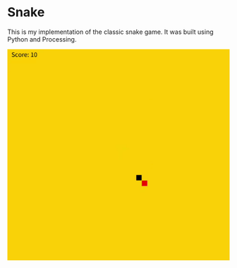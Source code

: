 # Snake
This is my implementation of the classic snake game. 
It was built using Python and Processing.

![](snake_game.gif)
